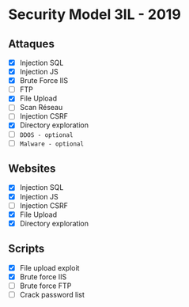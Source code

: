 # Security Model 3IL - 2019
## Attaques
 - [X] Injection SQL
 - [X] Injection JS
 - [X] Brute Force IIS
 - [ ] FTP
 - [X] File Upload
 - [ ] Scan Réseau
 - [ ] Injection CSRF
 - [X] Directory exploration
 - [ ] `DDOS - optional`
 - [ ] `Malware - optional`

## Websites
 - [X] Injection SQL
 - [X] Injection JS
 - [ ] Injection CSRF
 - [X] File Upload
 - [X] Directory exploration

## Scripts
 - [X] File upload exploit
 - [X] Brute force IIS
 - [ ] Brute force FTP
 - [ ] Crack password list